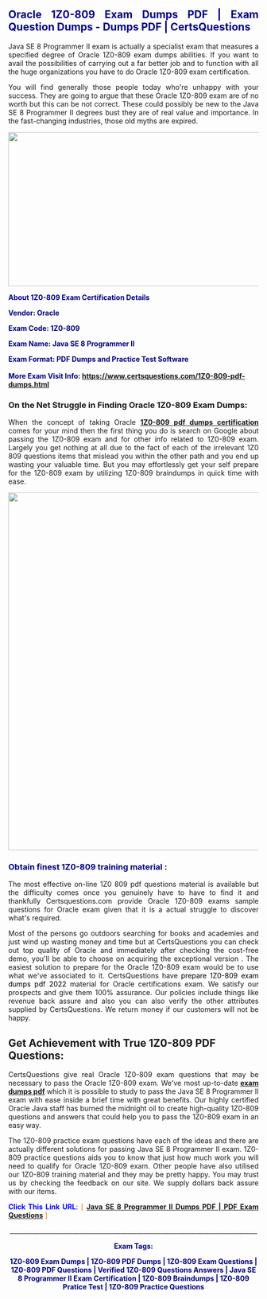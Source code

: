 <h2 style="text-align: justify;"><span style="color: #000080;">Oracle 1Z0-809 Exam Dumps PDF | Exam Question Dumps - Dumps PDF | CertsQuestions</span></h2>
<p style="text-align: justify;">Java SE 8 Programmer II exam is actually a specialist exam that measures a specified degree of Oracle  1Z0-809 exam dumps abilities. If you want to avail the possibilities of carrying out a far better job and to function with all the huge organizations you have to do Oracle 1Z0-809 exam certification.</p>
<p style="text-align: justify;">You will find generally those people today who're unhappy with your success. They are going to argue that these Oracle  1Z0-809 exam are of no worth but this can be not correct. These could possibly be new to the Java SE 8 Programmer II degrees bust they are of real value and importance. In the fast-changing industries, those old myths are expired.</p>
<p><img style="display: block; margin-left: auto; margin-right: auto;" src="https://i.imgur.com/eaP4ae9.png" width="840" height="310" /></p>
<p><span style="color: #000080;"><strong>About 1Z0-809 Exam Certification Details</strong></span></p>
<p><span style="color: #000080;"><strong>Vendor: Oracle<br /></strong></span></p>
<p><span style="color: #000080;"><strong>Exam Code: 1Z0-809</strong></span></p>
<p><span style="color: #000080;"><strong>Exam Name: Java SE 8 Programmer II</strong></span></p>
<p><span style="color: #000080;"><strong>Exam Format: PDF Dumps and Practice Test Software<br /><br />More Exam Visit Info: <span style="color: #ff6600;"><a href="https://www.certsquestions.com/1Z0-809-pdf-dumps.html">https://www.certsquestions.com/1Z0-809-pdf-dumps.html</a></span></strong></span></p>
<h3>On the Net Struggle in Finding Oracle 1Z0-809 Exam Dumps:</h3>
<p style="text-align: justify;">When the concept of taking Oracle <a href="https://www.certsquestions.com/1Z0-809-pdf-dumps.html"><strong> 1Z0-809 pdf dumps certification</strong></a> comes for your mind then the first thing you do is search on Google about passing the 1Z0-809 exam and for other info related to 1Z0-809 exam. Largely you get nothing at all due to the fact of each of the irrelevant 1Z0 809 questions items that mislead you within the other path and you end up wasting your valuable time. But you may effortlessly get your self prepare for the 1Z0-809 exam by utilizing 1Z0-809 braindumps in quick time with ease.</p>
<p><a href="https://www.certsquestions.com/1Z0-809-pdf-dumps.html"><img style="display: block; margin-left: auto; margin-right: auto;" src="https://i.imgur.com/pxhoKQ2.png" width="720" /></a></p>
<h3><span style="color: #000080;">Obtain finest  1Z0-809 training material :</span></h3>
<p style="text-align: justify;">The most effective on-line 1Z0 809 pdf questions material is available but the difficulty comes once you genuinely have to have to find it and thankfully Certsquestions.com provide Oracle 1Z0-809 exams sample questions for Oracle  exam given that it is a actual struggle to discover what's required.</p>
<p style="text-align: justify;">Most of the persons go outdoors searching for books and academies and just wind up wasting money and time but at CertsQuestions you can check out top quality of Oracle  and immediately after checking the cost-free demo, you'll be able to choose on acquiring the exceptional version . The easiest solution to prepare for the Oracle 1Z0-809 exam would be to use what we've associated to it. CertsQuestions have <span style="color: #000000;">prepare 1Z0-809 exam dumps pdf 2022</span> material for Oracle certifications exam. We satisfy our prospects and give them 100% assurance. Our policies include things like revenue back assure and also you can also verify the other attributes supplied by CertsQuestions. We return money if our customers will not be happy.</p>
<h2>Get Achievement with True 1Z0-809 PDF Questions:</h2>
<p style="text-align: justify;">CertsQuestions give real Oracle 1Z0-809 exam questions that may be necessary to pass the Oracle  1Z0-809 exam. We've most up-to-date<strong>&nbsp;<a href="https://www.certsquestions.com/">exam dumps pdf</a></strong>&nbsp;which it is possible to study to pass the Java SE 8 Programmer II exam with ease inside a brief time with great benefits. Our highly certified Oracle Java staff has burned the midnight oil to create high-quality 1Z0-809 questions and answers that could help you to pass the 1Z0-809 exam in an easy way.</p>
<p style="text-align: justify;">The 1Z0-809 practice exam questions have each of the ideas and there are actually different solutions for passing Java SE 8 Programmer II exam. 1Z0-809 practice questions aids you to know that just how much work you will need to qualify for Oracle  1Z0-809 exam. Other people have also utilised our 1Z0-809 training material and they may be pretty happy. You may trust us by checking the feedback on our site. We supply dollars back assure with our items.</p>
<p style="text-align: justify;"><span style="color: #0000ff;"><strong>Click This Link URL</strong>:</span> <span style="color: #ff6600;">[ <strong><a href="https://www.certsquestions.com/oracle-java-certification.html">Java SE 8 Programmer II Dumps PDF | PDF Exam Questions</a></strong> ]</span></p>
<p style="text-align: center;">______________________________________________________________________________</p>
<p style="text-align: center;"><span style="color: #000080;"><strong>Exam Tags:</strong></span></p>
<p style="text-align: center;"><span style="color: #000080;"><strong>1Z0-809 Exam Dumps | 1Z0-809 PDF Dumps | 1Z0-809 Exam Questions | 1Z0-809 PDF Questions | Verified 1Z0-809 Questions Answers | Java SE 8 Programmer II Exam Certification | 1Z0-809 Braindumps | 1Z0-809 Pratice Test | 1Z0-809 Practice Questions</strong></span></p>
